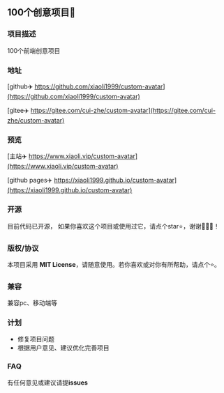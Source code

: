 ## 100个创意项目🌈


### 项目描述
100个前端创意项目


### 地址
[github✈️ https://github.com/xiaoli1999/custom-avatar](https://github.com/xiaoli1999/custom-avatar)

[gitee✈️ https://gitee.com/cui-zhe/custom-avatar](https://gitee.com/cui-zhe/custom-avatar)

### 预览
[主站✈️ https://www.xiaoli.vip/custom-avatar](https://www.xiaoli.vip/custom-avatar)

[github pages✈️ https://xiaoli1999.github.io/custom-avatar](https://xiaoli1999.github.io/custom-avatar)

### 开源
目前代码已开源， 如果你喜欢这个项目或使用过它，请点个star⭐，谢谢🙏🙏🙏！

### 版权/协议
本项目采用 **MIT License**，请随意使用。若你喜欢或对你有所帮助，请点个⭐。

### 兼容
兼容pc、移动端等

### 计划
- 修复项目问题
- 根据用户意见、建议优化完善项目

### FAQ
有任何意见或建议请提**issues**
